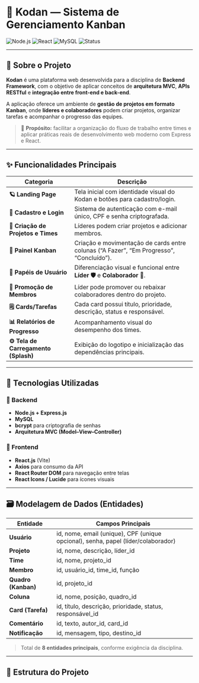 # 🧭 Kodan — Sistema de Gerenciamento Kanban

![Node.js](https://img.shields.io/badge/Backend-Express.js-68a063?logo=node.js&logoColor=white)
![React](https://img.shields.io/badge/Frontend-React-61DAFB?logo=react&logoColor=black)
![MySQL](https://img.shields.io/badge/Database-MySQL-4479A1?logo=mysql&logoColor=white)
![Status](https://img.shields.io/badge/Status-Em%20Desenvolvimento-yellow)

---

## 📘 Sobre o Projeto

**Kodan** é uma plataforma web desenvolvida para a disciplina de **Backend Framework**, com o objetivo de aplicar conceitos de **arquitetura MVC**, **APIs RESTful** e **integração entre front-end e back-end**.

A aplicação oferece um ambiente de **gestão de projetos em formato Kanban**, onde **líderes e colaboradores** podem criar projetos, organizar tarefas e acompanhar o progresso das equipes.

> 🎯 **Propósito:** facilitar a organização do fluxo de trabalho entre times e aplicar práticas reais de desenvolvimento web moderno com Express e React.

---

## ✨ Funcionalidades Principais

| Categoria | Descrição |
|------------|------------|
| **🪐 Landing Page** | Tela inicial com identidade visual do Kodan e botões para cadastro/login. |
| **👤 Cadastro e Login** | Sistema de autenticação com e-mail único, CPF e senha criptografada. |
| **📂 Criação de Projetos e Times** | Líderes podem criar projetos e adicionar membros. |
| **🧩 Painel Kanban** | Criação e movimentação de cards entre colunas (“A Fazer”, “Em Progresso”, “Concluído”). |
| **🪪 Papéis de Usuário** | Diferenciação visual e funcional entre **Líder 🛡️** e **Colaborador 👤**. |
| **🔄 Promoção de Membros** | Líder pode promover ou rebaixar colaboradores dentro do projeto. |
| **🗒️ Cards/Tarefas** | Cada card possui título, prioridade, descrição, status e responsável. |
| **📊 Relatórios de Progresso** | Acompanhamento visual do desempenho dos times. |
| **⚙️ Tela de Carregamento (Splash)** | Exibição do logotipo e inicialização das dependências principais. |

---

## 🧱 Tecnologias Utilizadas

### 🔹 Backend
- **Node.js + Express.js**
- **MySQL**
- **bcrypt** para criptografia de senhas
- **Arquitetura MVC (Model–View–Controller)**

### 🔹 Frontend
- **React.js** (Vite)
- **Axios** para consumo da API
- **React Router DOM** para navegação entre telas
- **React Icons / Lucide** para ícones visuais

---

## 🗃️ Modelagem de Dados (Entidades)

| Entidade | Campos Principais |
|-----------|------------------|
| **Usuário** | id, nome, email (unique), CPF (unique opcional), senha, papel (líder/colaborador) |
| **Projeto** | id, nome, descrição, líder_id |
| **Time** | id, nome, projeto_id |
| **Membro** | id, usuário_id, time_id, função |
| **Quadro (Kanban)** | id, projeto_id |
| **Coluna** | id, nome, posição, quadro_id |
| **Card (Tarefa)** | id, título, descrição, prioridade, status, responsável_id |
| **Comentário** | id, texto, autor_id, card_id |
| **Notificação** | id, mensagem, tipo, destino_id |

> Total de **8 entidades principais**, conforme exigência da disciplina.

---

## 🧩 Estrutura do Projeto

